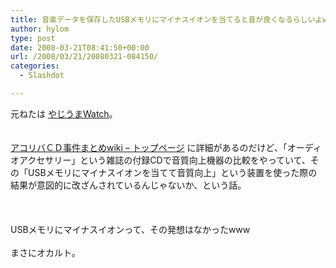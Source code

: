 ```yaml
---
title: 音楽データを保存したUSBメモリにマイナスイオンを当てると音が良くなるらしいよw
author: hylom
type: post
date: 2008-03-21T08:41:50+00:00
url: /2008/03/21/20080321-084150/
categories:
  - Slashdot

---
```

元ねたは [やじうまWatch][1]。  
</br>   
  [アコリバＣＤ事件まとめwiki &#8211; トップページ][2] に詳細があるのだけど、「オーディオアクセサリー」という雑誌の付録CDで音質向上機器の比較をやっていて、その「USBメモリにマイナスイオンを当てて音質向上」という装置を使った際の結果が意図的に改ざんされているんじゃないか、という話。</br>  
</br>   
USBメモリにマイナスイオンって、その発想はなかったwww</br>   
まさにオカルト。</br>

 [1]: http://internet.watch.impress.co.jp/static/yajiuma/2008/03/21/
 [2]: http://www8.atwiki.jp/acousticrevive/pages/1.html
